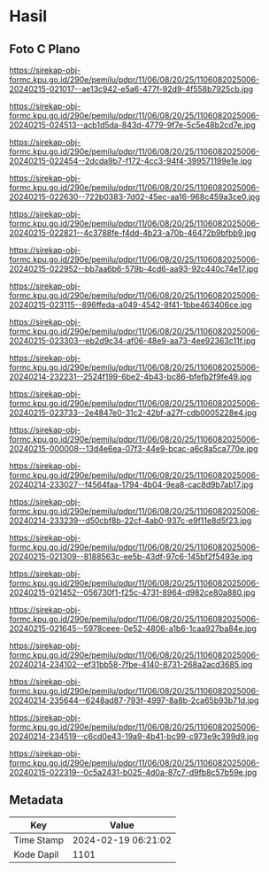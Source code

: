 # Hasil

## Foto C Plano

https://sirekap-obj-formc.kpu.go.id/290e/pemilu/pdpr/11/06/08/20/25/1106082025006-20240215-021017--ae13c942-e5a6-477f-92d9-4f558b7925cb.jpg

https://sirekap-obj-formc.kpu.go.id/290e/pemilu/pdpr/11/06/08/20/25/1106082025006-20240215-024513--acb1d5da-843d-4779-9f7e-5c5e48b2cd7e.jpg

https://sirekap-obj-formc.kpu.go.id/290e/pemilu/pdpr/11/06/08/20/25/1106082025006-20240215-022454--2dcda9b7-f172-4cc3-94f4-399571199e1e.jpg

https://sirekap-obj-formc.kpu.go.id/290e/pemilu/pdpr/11/06/08/20/25/1106082025006-20240215-022630--722b0383-7d02-45ec-aa16-968c459a3ce0.jpg

https://sirekap-obj-formc.kpu.go.id/290e/pemilu/pdpr/11/06/08/20/25/1106082025006-20240215-022821--4c3788fe-f4dd-4b23-a70b-46472b9bfbb9.jpg

https://sirekap-obj-formc.kpu.go.id/290e/pemilu/pdpr/11/06/08/20/25/1106082025006-20240215-022952--bb7aa6b6-579b-4cd6-aa93-92c440c74e17.jpg

https://sirekap-obj-formc.kpu.go.id/290e/pemilu/pdpr/11/06/08/20/25/1106082025006-20240215-023115--896ffeda-a049-4542-8f41-1bbe463406ce.jpg

https://sirekap-obj-formc.kpu.go.id/290e/pemilu/pdpr/11/06/08/20/25/1106082025006-20240215-023303--eb2d9c34-af06-48e9-aa73-4ee92363c11f.jpg

https://sirekap-obj-formc.kpu.go.id/290e/pemilu/pdpr/11/06/08/20/25/1106082025006-20240214-232231--2524f199-6be2-4b43-bc86-bfefb2f9fe49.jpg

https://sirekap-obj-formc.kpu.go.id/290e/pemilu/pdpr/11/06/08/20/25/1106082025006-20240215-023733--2e4847e0-31c2-42bf-a27f-cdb0005228e4.jpg

https://sirekap-obj-formc.kpu.go.id/290e/pemilu/pdpr/11/06/08/20/25/1106082025006-20240215-000008--13d4e6ea-07f3-44e9-bcac-a6c8a5ca770e.jpg

https://sirekap-obj-formc.kpu.go.id/290e/pemilu/pdpr/11/06/08/20/25/1106082025006-20240214-233027--f4564faa-1794-4b04-9ea8-cac8d9b7ab17.jpg

https://sirekap-obj-formc.kpu.go.id/290e/pemilu/pdpr/11/06/08/20/25/1106082025006-20240214-233239--d50cbf8b-22cf-4ab0-937c-e9f11e8d5f23.jpg

https://sirekap-obj-formc.kpu.go.id/290e/pemilu/pdpr/11/06/08/20/25/1106082025006-20240215-021309--8188563c-ee5b-43df-97c6-145bf2f5493e.jpg

https://sirekap-obj-formc.kpu.go.id/290e/pemilu/pdpr/11/06/08/20/25/1106082025006-20240215-021452--056730f1-f25c-4731-8964-d982ce80a880.jpg

https://sirekap-obj-formc.kpu.go.id/290e/pemilu/pdpr/11/06/08/20/25/1106082025006-20240215-021645--5978ceee-0e52-4806-a1b6-1caa927ba84e.jpg

https://sirekap-obj-formc.kpu.go.id/290e/pemilu/pdpr/11/06/08/20/25/1106082025006-20240214-234102--ef31bb58-7fbe-4140-8731-268a2acd3685.jpg

https://sirekap-obj-formc.kpu.go.id/290e/pemilu/pdpr/11/06/08/20/25/1106082025006-20240214-235644--6248ad87-793f-4997-8a8b-2ca65b93b71d.jpg

https://sirekap-obj-formc.kpu.go.id/290e/pemilu/pdpr/11/06/08/20/25/1106082025006-20240214-234519--c6cd0e43-19a9-4b41-bc99-c973e9c399d9.jpg

https://sirekap-obj-formc.kpu.go.id/290e/pemilu/pdpr/11/06/08/20/25/1106082025006-20240215-022319--0c5a2431-b025-4d0a-87c7-d9fb8c57b59e.jpg


## Metadata

| Key        | Value               |
| ---------- | ------------------- |
| Time Stamp | 2024-02-19 06:21:02 |
| Kode Dapil | 1101                |



